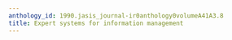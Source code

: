 ```yaml
---
anthology_id: 1990.jasis_journal-ir0anthology0volumeA41A3.8
title: Expert systems for information management
---
```

